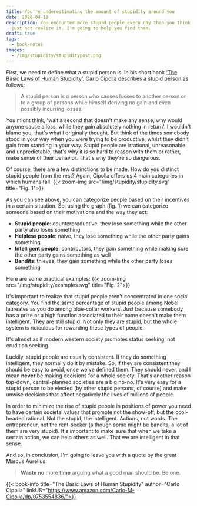 ```yaml
---
title: You're underestimating the amount of stupidity around you
date: 2020-04-10
description: You encounter more stupid people every day than you think, you may
  just not realize it. I'm going to help you find them.
draft: true
tags:
  - book-notes
images:
  - /img/stupidity/stupiditypost.png
---
```

First, we need to define what a stupid person is. In his short book ['The Basic Laws of Human Stupidity'](#BuyTheBook), Carlo Cipolla describes a stupid person as follows:

> A stupid person is a person who causes losses to another person or to a group of persons while himself deriving no gain and even possibly incurring losses.

You might think, 'wait a second that doesn't make any sense, why would anyone cause a loss, while they gain absolutely nothing in return'. I wouldn't blame you, that's what I originally thought. But think of the times somebody stood in your way when you were trying to be productive, whilst they didn't gain from standing in your way. Stupid people are irrational, unreasonable and unpredictable, that's why it is so hard to reason with them or rather, make sense of their behavior. That's why they're so dangerous.

Of course, there are a few distinctions to be made. How do you distinct stupid people from the rest? Again, Cipolla offers us 4 main categories in which humans fall.
{{< zoom-img src="/img/stupidity/stupidity.svg" title="Fig. 1">}}

As you can see above, you can categorize people based on their incentives in a certain situation. So, using the graph (fig. 1) we can categorize someone based on their motivations and the way they act:

- **Stupid people**: counterproductive, they lose something while the other party also loses something
- **Helpless people**: naive, they lose something while the other party gains something
- **Intelligent people**: contributors, they gain something while making sure the other party gains something as well
- **Bandits**: thieves, they gain something while the other party loses something

Here are some practical examples:
{{< zoom-img src="/img/stupidity/examples.svg" title="Fig. 2">}}

It's important to realize that stupid people aren't concentrated in one social category. You find the same percentage of stupid people among Nobel laureates as you do among blue-collar workers. Just because somebody has a prize or a high function associated to their name doesn't make them intelligent. They are still stupid. Not only they are stupid, but the whole system is ridiculous for rewarding these types of people.

It's almost as if modern western society promotes status seeking, not erudition seeking.

Luckily, stupid people are usually consistent. If they do something intelligent, they normally do it by mistake. So, if they are consistent they should be easy to avoid, once we've defined them. They should never, and I mean **never** be making decisions for a whole society. That's another reason top-down, central-planned societies are a big no-no. It's very easy for a stupid person to be elected (by other stupid persons, of course) and make unwise decisions that affect negatively the lives of millions of people.

In order to minimize the rise of stupid people in positions of power you need to have certain societal values that promote not the show-off, but the cool-headed rational. Not the stupid, the intelligent. Actions, not words. The entrepreneur, not the rent-seeker (although some might be bandits, a lot of them are very stupid). It's important to make sure that when we take a certain action, we can help others as well. That we are intelligent in that sense.

And so, in conclusion, I'm going to leave you with a quote by the great Marcus Aurelius:

> **Waste no** more **time** arguing what a good man should be. Be one.

{{< book-info title="The Basic Laws of Human Stupidity" author="Carlo Cipolla" linkUS="https://www.amazon.com/Carlo-M-Cipolla/dp/0753554836/">}}
